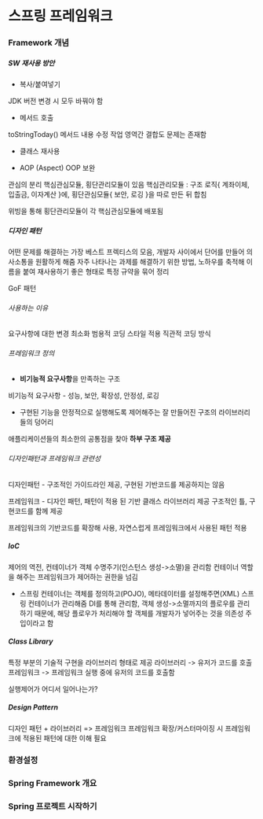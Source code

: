 # 스프링 프레임워크
[](https://tacademy.skplanet.com/live/player/onlineLectureDetail.action?seq=88)

### Framework 개념

##### SW 재사용 방안

* 복사/붙여넣기

JDK 버전 변경 시 모두 바꿔야 함

* 메서드 호출

toStringToday() 메서드 내용 수정
작업 영역간 결합도 문제는 존재함

* 클래스 재사용

* AOP (Aspect)
OOP 보완

관심의 분리
핵심관심모듈, 횡단관리모듈이 있음
핵심관리모듈 : 구조 로직{
    계좌이체, 입출금, 이자계산
}에,
횡단관심모듈{
    보안, 로깅
}을 따로 만든 뒤 합침

위빙을 통해 횡단관리모듈이 각 핵심관심모듈에 배포됨

##### 디자인 패턴

어떤 문제를 해결하는 가장 베스트 프렉티스의 모음, 개발자 사이에서 단어를 만들어 의사소통을 원활하게 해줌
자주 나타나는 과제를 해결하기 위한 방법, 노하우를 축적해 이름을 붙여 재사용하기 좋은 형태로 특정 규약을 묶어 정리

GoF 패턴

###### 사용하는 이유

요구사항에 대한 변경 최소화
범용적 코딩 스타일 적용
직관적 코딩 방식

###### 프레임워크 정의

* **비기능적 요구사항**을 만족하는 구조

비기능적 요구사항 - 성능, 보안, 확장성, 안정성, 로깅

* 구현된 기능을 안정적으로 실행해도록 제어해주는 잘 만들어진 구조의 라이브러리들의 덩어리

애플리케이션들의 최소한의 공통점을 찾아 **하부 구조 제공**

###### 디자인패턴과 프레임워크 관련성

디자인패턴 - 구조적인 가이드라인 제공, 구현된 기반코드를 제공하지는 않음

프레임워크 - 디자인 패턴, 패턴이 적용 된 기반 클래스 라이브러리 제공
구조적인 틀, 구현코드를 함께 제공

프레임워크의 기반코드를 확장해 사용, 자연스럽게 프레임워크에서 사용된 패턴 적용

##### IoC

제어의 역전, 컨테이너가 객체 수명주기(인스턴스 생성->소멸)을 관리함
컨테이너 역할을 해주는 프레임워크가 제어하는 권한을 넘김

* 스프링 컨테이너는 객체를 정의하고(POJO), 메타데이터를 설정해주면(XML) 스프링 컨테이너가 관리해줌
DI를 통해 관리함, 객체 생성->소멸까지의 플로우를 관리하기 때문에, 해당 플로우가 처리해야 할 객체를 개발자가 넣어주는 것을 의존성 주입이라고 함

##### Class Library

특정 부분의 기술적 구현을 라이브러리 형태로 제공
라이브러리 -> 유저가 코드를 호출
프레임워크 -> 프레임워크 실행 중에 유저의 코드를 호출함

실행제어가 어디서 일어나는가?

##### Design Pattern

디자인 패턴 + 라이브러리 => 프레임워크
프레임워크 확장/커스터마이징 시 프레임워크에 적용된 패턴에 대한 이해 필요

### 환경설정

### Spring Framework 개요

### Spring 프로젝트 시작하기